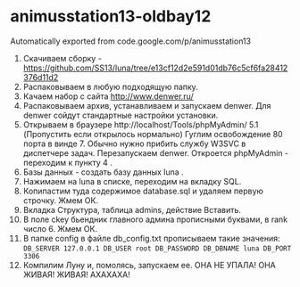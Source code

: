 # animusstation13-oldbay12
Automatically exported from code.google.com/p/animusstation13

1. Скачиваем сборку - https://github.com/SS13/luna/tree/e13cf12d2e591d01db76c5cf6fa28412376d11d2
2. Распаковываем в любую подходящую папку.
3. Качаем набор с сайта http://www.denwer.ru/ 
4. Распаковываем архив, устанавливаем и запускаем denwer. Для denwer сойдут стандартные настройки установки.
5. Открываем в браузере http://localhost/Tools/phpMyAdmin/ 
5.1 (Пропустить если открылось нормально) Гуглим освобождение 80 порта в винде 7. Обычно нужно прибить службу W3SVC в диспетчере задач. 
Перезапускаем denwer. Откроется phpMyAdmin - переходим к пункту 4 .
6. Базы данных - создать базу данных luna .
7. Нажимаем на luna в списке, переходим на вкладку SQL.
8. Копипастим туда содержимое database.sql и удаляем первую строчку. Жмем ОК.
9. Вкладка Структура, таблица admins, действие Вставить.
10. В поле ckey бьендник главного админа прописными буквами, в rank число 6. Жмем ОК.
11. В папке config в файле db_config.txt прописываем такие значения:
`DB_SERVER 127.0.0.1
DB_USER root
DB_PASSWORD
DB_DBNAME luna
DB_PORT 3306`
12. Компилим Луну и, помолясь, запускаем ее. ОНА НЕ УПАЛА! ОНА ЖИВАЯ! ЖИВАЯ! АХАХАХА!
